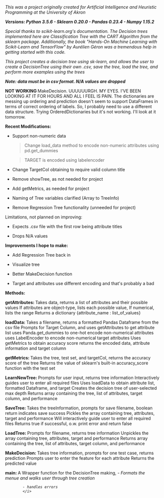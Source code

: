 ﻿<i>This was a project originally created for Artificial Intelligence and Heuristic Programming at the University of Akron

<b>Versions: Python 3.5.6 - Sklearn 0.20.0 - Pandas 0.23.4 - Numpy 1.15.2</b>

Special thanks to scikit-learn.org's documentation. The Decision trees implemented here are Classification Tree with the CART Algorithm from the sklearn package.
Additionally, the book "Hands-On Machine Learning with Scikit-Learn and TensorFlow" by Aurélien Géron was a tremendous help in getting started with this code.

This project creates a decision tree using sk-learn, and allows the user to create a DecisionTree using their own .csv, save the tree, load the tree, and perform more examples using the trees
</i>

<b><i>Note: data must be in csv format. N/A values are dropped</i></b>

<B> NOT WORKING </B> 
MakeDecision. UUUUUURGH. MY EYES. I'VE BEEN LOOKING AT IT FOR HOURS AND ALL I FEEL IS PAIN. 
The dictionaries are messing up ordering and prediction doesn't seem to support DataFrames in terms of correct ordering of labels. 
So, I probably need to use a different data structure. Trying OrderedDictionaries but it's not working. 
I'll look at it tomorrow. 

<b>Recent Modifications:</b>

- Support non-numeric data

  > Change load_data method to encode non-numeric attributes using pd.get_dummies

  > TARGET is encoded using labelencoder

- Change TargetCol obtaining to require valid column title

- Remove showTree, as not needed for project

- Add getMetrics, as needed for project

- Naming of Tree variables clarified (Array to TreeInfo)

- Remove Regression Tree functionality (unneeded for project)


Limitations, not planned on improving:

- Expects .csv file with the first row being attribute titles

- Drops N/A values


<b> Improvements I hope to make: </b>

- Add Regression Tree back in

- Visualize tree

- Better MakeDecision function

- Target and attributes use different encoding and that's probably a bad



<b>Methods:</b>

<b>getAttributes: </b>
            Takes data, returns a list of attributes and their possible values
            If attributes are object-type, lists each possible value,
            If numerical, lists the range
            Returns a dictionary {attribute_name : list_of_values}
            
<b>loadData: </b>
            Takes a filename, returns a formatted Pandas Dataframe from the csv file
            Prompts for Target Column, and uses getAttributes to get attribute list
            uses Panda.get_dummies to one-hot encode non-numerical attributes
            uses LabelEncoder to encode non-numerical target attributes
            Uses getMetrics to obtain accuracy score
            returns the encoded data,  attribute information and target column

<b>getMetrics: </b>
            Takes the tree, test set, and targetCol, returns the accuracy score of the tree
            Returns the value of sklearn's built-in accuracy_score function with the test set
            
<b>LearnNewTree: </b>
            Prompts for user input, returns tree information
            Interactively guides user to enter all required files
            Uses loadData to obtain attribute list, formatted Dataframe, and target 
            Creates the decision tree of user-selected max depth
            Returns array containing the tree, list of attributes, target column, and performance 

<b>SaveTree: </b>
           Takes the treeInformation, prompts for save filename, boolean return indicates save success
           Pickles the array containing tree, attributes, target and performance
           Will interactively guide user to enter all required files
           Returns true if successful, o.w. print error and return false

<b>LoadTree: </b>
           Prompts for filename, returns tree information
           Unpickles the array containing tree, attributes, target and performance
           Returns array containing the tree, list of attributes, target column, and performance 
           
<b>MakeDecision: </b>
           Takes tree information, prompts for one test case, returns prediction
           Prompts user to enter the feature for each attribute
           Returns the predicted value

<b>main: </b>
            A Wrapper function for the DecisionTree making,
            <i>
            - Formats the menue and walks user through tree creation
            
            - handles errors
            </i>
